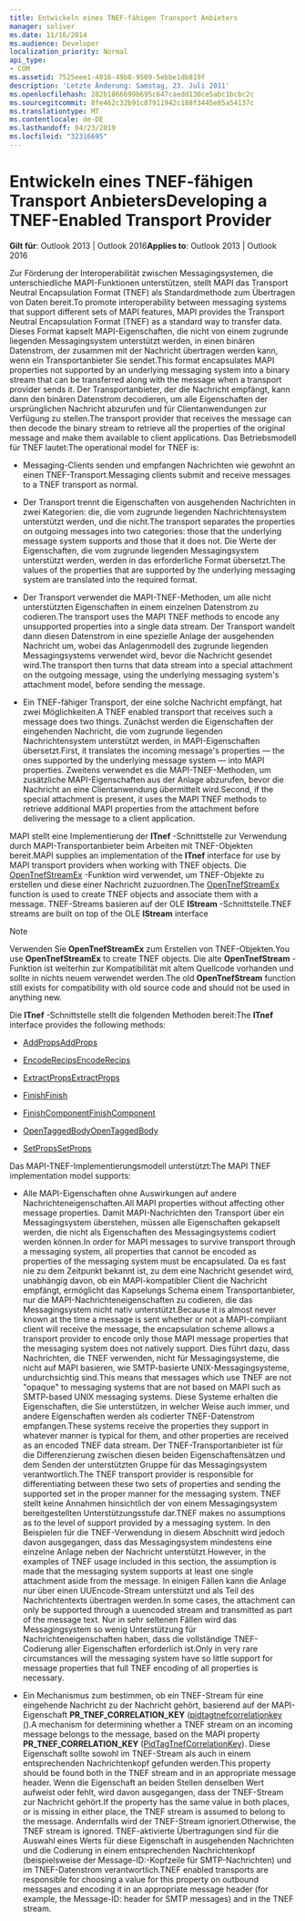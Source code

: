```yaml
---
title: Entwickeln eines TNEF-fähigen Transport Anbieters
manager: soliver
ms.date: 11/16/2014
ms.audience: Developer
localization_priority: Normal
api_type:
- COM
ms.assetid: 7525eee1-4016-49b8-9509-5ebbe1db819f
description: 'Letzte Änderung: Samstag, 23. Juli 2011'
ms.openlocfilehash: 282b1866699b695c647caedd130ce5abc1bcbc2c
ms.sourcegitcommit: 8fe462c32b91c87911942c188f3445e85a54137c
ms.translationtype: MT
ms.contentlocale: de-DE
ms.lasthandoff: 04/23/2019
ms.locfileid: "32316695"
---
```

# <a name="developing-a-tnef-enabled-transport-provider"></a><span data-ttu-id="a8825-103">Entwickeln eines TNEF-fähigen Transport Anbieters</span><span class="sxs-lookup"><span data-stu-id="a8825-103">Developing a TNEF-Enabled Transport Provider</span></span>

  
  
<span data-ttu-id="a8825-104">**Gilt für**: Outlook 2013 | Outlook 2016</span><span class="sxs-lookup"><span data-stu-id="a8825-104">**Applies to**: Outlook 2013 | Outlook 2016</span></span> 
  
<span data-ttu-id="a8825-105">Zur Förderung der Interoperabilität zwischen Messagingsystemen, die unterschiedliche MAPI-Funktionen unterstützen, stellt MAPI das Transport Neutral Encapsulation Format (TNEF) als Standardmethode zum Übertragen von Daten bereit.</span><span class="sxs-lookup"><span data-stu-id="a8825-105">To promote interoperability between messaging systems that support different sets of MAPI features, MAPI provides the Transport Neutral Encapsulation Format (TNEF) as a standard way to transfer data.</span></span> <span data-ttu-id="a8825-106">Dieses Format kapselt MAPI-Eigenschaften, die nicht von einem zugrunde liegenden Messagingsystem unterstützt werden, in einen binären Datenstrom, der zusammen mit der Nachricht übertragen werden kann, wenn ein Transportanbieter Sie sendet.</span><span class="sxs-lookup"><span data-stu-id="a8825-106">This format encapsulates MAPI properties not supported by an underlying messaging system into a binary stream that can be transferred along with the message when a transport provider sends it.</span></span> <span data-ttu-id="a8825-107">Der Transportanbieter, der die Nachricht empfängt, kann dann den binären Datenstrom decodieren, um alle Eigenschaften der ursprünglichen Nachricht abzurufen und für Clientanwendungen zur Verfügung zu stellen.</span><span class="sxs-lookup"><span data-stu-id="a8825-107">The transport provider that receives the message can then decode the binary stream to retrieve all the properties of the original message and make them available to client applications.</span></span> <span data-ttu-id="a8825-108">Das Betriebsmodell für TNEF lautet:</span><span class="sxs-lookup"><span data-stu-id="a8825-108">The operational model for TNEF is:</span></span>
  
- <span data-ttu-id="a8825-109">Messaging-Clients senden und empfangen Nachrichten wie gewohnt an einen TNEF-Transport.</span><span class="sxs-lookup"><span data-stu-id="a8825-109">Messaging clients submit and receive messages to a TNEF transport as normal.</span></span>
    
- <span data-ttu-id="a8825-110">Der Transport trennt die Eigenschaften von ausgehenden Nachrichten in zwei Kategorien: die, die vom zugrunde liegenden Nachrichtensystem unterstützt werden, und die nicht.</span><span class="sxs-lookup"><span data-stu-id="a8825-110">The transport separates the properties on outgoing messages into two categories: those that the underlying message system supports and those that it does not.</span></span> <span data-ttu-id="a8825-111">Die Werte der Eigenschaften, die vom zugrunde liegenden Messagingsystem unterstützt werden, werden in das erforderliche Format übersetzt.</span><span class="sxs-lookup"><span data-stu-id="a8825-111">The values of the properties that are supported by the underlying messaging system are translated into the required format.</span></span>
    
- <span data-ttu-id="a8825-112">Der Transport verwendet die MAPI-TNEF-Methoden, um alle nicht unterstützten Eigenschaften in einem einzelnen Datenstrom zu codieren.</span><span class="sxs-lookup"><span data-stu-id="a8825-112">The transport uses the MAPI TNEF methods to encode any unsupported properties into a single data stream.</span></span> <span data-ttu-id="a8825-113">Der Transport wandelt dann diesen Datenstrom in eine spezielle Anlage der ausgehenden Nachricht um, wobei das Anlagenmodell des zugrunde liegenden Messagingsystems verwendet wird, bevor die Nachricht gesendet wird.</span><span class="sxs-lookup"><span data-stu-id="a8825-113">The transport then turns that data stream into a special attachment on the outgoing message, using the underlying messaging system's attachment model, before sending the message.</span></span>
    
- <span data-ttu-id="a8825-114">Ein TNEF-fähiger Transport, der eine solche Nachricht empfängt, hat zwei Möglichkeiten.</span><span class="sxs-lookup"><span data-stu-id="a8825-114">A TNEF enabled transport that receives such a message does two things.</span></span> <span data-ttu-id="a8825-115">Zunächst werden die Eigenschaften der eingehenden Nachricht, die vom zugrunde liegenden Nachrichtensystem unterstützt werden, in MAPI-Eigenschaften übersetzt.</span><span class="sxs-lookup"><span data-stu-id="a8825-115">First, it translates the incoming message's properties — the ones supported by the underlying message system — into MAPI properties.</span></span> <span data-ttu-id="a8825-116">Zweitens verwendet es die MAPI-TNEF-Methoden, um zusätzliche MAPI-Eigenschaften aus der Anlage abzurufen, bevor die Nachricht an eine Clientanwendung übermittelt wird.</span><span class="sxs-lookup"><span data-stu-id="a8825-116">Second, if the special attachment is present, it uses the MAPI TNEF methods to retrieve additional MAPI properties from the attachment before delivering the message to a client application.</span></span>
    
<span data-ttu-id="a8825-117">MAPI stellt eine Implementierung der **ITnef** -Schnittstelle zur Verwendung durch MAPI-Transportanbieter beim Arbeiten mit TNEF-Objekten bereit.</span><span class="sxs-lookup"><span data-stu-id="a8825-117">MAPI supplies an implementation of the **ITnef** interface for use by MAPI transport providers when working with TNEF objects.</span></span> <span data-ttu-id="a8825-118">Die [OpenTnefStreamEx](opentnefstreamex.md) -Funktion wird verwendet, um TNEF-Objekte zu erstellen und diese einer Nachricht zuzuordnen.</span><span class="sxs-lookup"><span data-stu-id="a8825-118">The [OpenTnefStreamEx](opentnefstreamex.md) function is used to create TNEF objects and associate them with a message.</span></span> <span data-ttu-id="a8825-119">TNEF-Streams basieren auf der OLE **IStream** -Schnittstelle.</span><span class="sxs-lookup"><span data-stu-id="a8825-119">TNEF streams are built on top of the OLE **IStream** interface</span></span> 
  
> [!NOTE]
> <span data-ttu-id="a8825-120">Verwenden Sie **OpenTnefStreamEx** zum Erstellen von TNEF-Objekten.</span><span class="sxs-lookup"><span data-stu-id="a8825-120">You use **OpenTnefStreamEx** to create TNEF objects.</span></span> <span data-ttu-id="a8825-121">Die alte **OpenTnefStream** -Funktion ist weiterhin zur Kompatibilität mit altem Quellcode vorhanden und sollte in nichts neuem verwendet werden.</span><span class="sxs-lookup"><span data-stu-id="a8825-121">The old **OpenTnefStream** function still exists for compatibility with old source code and should not be used in anything new.</span></span> 
  
<span data-ttu-id="a8825-122">Die **ITnef** -Schnittstelle stellt die folgenden Methoden bereit:</span><span class="sxs-lookup"><span data-stu-id="a8825-122">The **ITnef** interface provides the following methods:</span></span> 
  
- [<span data-ttu-id="a8825-123">AddProps</span><span class="sxs-lookup"><span data-stu-id="a8825-123">AddProps</span></span>](itnef-addprops.md)
    
- [<span data-ttu-id="a8825-124">EncodeRecips</span><span class="sxs-lookup"><span data-stu-id="a8825-124">EncodeRecips</span></span>](itnef-encoderecips.md)
    
- [<span data-ttu-id="a8825-125">ExtractProps</span><span class="sxs-lookup"><span data-stu-id="a8825-125">ExtractProps</span></span>](itnef-extractprops.md)
    
- [<span data-ttu-id="a8825-126">Finish</span><span class="sxs-lookup"><span data-stu-id="a8825-126">Finish</span></span>](itnef-finish.md)
    
- [<span data-ttu-id="a8825-127">FinishComponent</span><span class="sxs-lookup"><span data-stu-id="a8825-127">FinishComponent</span></span>](itnef-finishcomponent.md)
    
- [<span data-ttu-id="a8825-128">OpenTaggedBody</span><span class="sxs-lookup"><span data-stu-id="a8825-128">OpenTaggedBody</span></span>](itnef-opentaggedbody.md)
    
- [<span data-ttu-id="a8825-129">SetProps</span><span class="sxs-lookup"><span data-stu-id="a8825-129">SetProps</span></span>](itnef-setprops.md)
    
<span data-ttu-id="a8825-130">Das MAPI-TNEF-Implementierungsmodell unterstützt:</span><span class="sxs-lookup"><span data-stu-id="a8825-130">The MAPI TNEF implementation model supports:</span></span>
  
- <span data-ttu-id="a8825-131">Alle MAPI-Eigenschaften ohne Auswirkungen auf andere Nachrichteneigenschaften.</span><span class="sxs-lookup"><span data-stu-id="a8825-131">All MAPI properties without affecting other message properties.</span></span> <span data-ttu-id="a8825-132">Damit MAPI-Nachrichten den Transport über ein Messagingsystem überstehen, müssen alle Eigenschaften gekapselt werden, die nicht als Eigenschaften des Messagingsystems codiert werden können.</span><span class="sxs-lookup"><span data-stu-id="a8825-132">In order for MAPI messages to survive transport through a messaging system, all properties that cannot be encoded as properties of the messaging system must be encapsulated.</span></span> <span data-ttu-id="a8825-133">Da es fast nie zu dem Zeitpunkt bekannt ist, zu dem eine Nachricht gesendet wird, unabhängig davon, ob ein MAPI-kompatibler Client die Nachricht empfängt, ermöglicht das Kapselungs Schema einem Transportanbieter, nur die MAPI-Nachrichteneigenschaften zu codieren, die das Messagingsystem nicht nativ unterstützt.</span><span class="sxs-lookup"><span data-stu-id="a8825-133">Because it is almost never known at the time a message is sent whether or not a MAPI-compliant client will receive the message, the encapsulation scheme allows a transport provider to encode only those MAPI message properties that the messaging system does not natively support.</span></span> <span data-ttu-id="a8825-134">Dies führt dazu, dass Nachrichten, die TNEF verwenden, nicht für Messagingsysteme, die nicht auf MAPI basieren, wie SMTP-basierte UNIX-Messagingsysteme, undurchsichtig sind.</span><span class="sxs-lookup"><span data-stu-id="a8825-134">This means that messages which use TNEF are not "opaque" to messaging systems that are not based on MAPI such as SMTP-based UNIX messaging systems.</span></span> <span data-ttu-id="a8825-135">Diese Systeme erhalten die Eigenschaften, die Sie unterstützen, in welcher Weise auch immer, und andere Eigenschaften werden als codierter TNEF-Datenstrom empfangen.</span><span class="sxs-lookup"><span data-stu-id="a8825-135">These systems receive the properties they support in whatever manner is typical for them, and other properties are received as an encoded TNEF data stream.</span></span> <span data-ttu-id="a8825-136">Der TNEF-Transportanbieter ist für die Differenzierung zwischen diesen beiden Eigenschaftensätzen und dem Senden der unterstützten Gruppe für das Messagingsystem verantwortlich.</span><span class="sxs-lookup"><span data-stu-id="a8825-136">The TNEF transport provider is responsible for differentiating between these two sets of properties and sending the supported set in the proper manner for the messaging system.</span></span> <span data-ttu-id="a8825-137">TNEF stellt keine Annahmen hinsichtlich der von einem Messagingsystem bereitgestellten Unterstützungsstufe dar.</span><span class="sxs-lookup"><span data-stu-id="a8825-137">TNEF makes no assumptions as to the level of support provided by a messaging system.</span></span> <span data-ttu-id="a8825-138">In den Beispielen für die TNEF-Verwendung in diesem Abschnitt wird jedoch davon ausgegangen, dass das Messagingsystem mindestens eine einzelne Anlage neben der Nachricht unterstützt.</span><span class="sxs-lookup"><span data-stu-id="a8825-138">However, in the examples of TNEF usage included in this section, the assumption is made that the messaging system supports at least one single attachment aside from the message.</span></span> <span data-ttu-id="a8825-139">In einigen Fällen kann die Anlage nur über einen UUEncode-Stream unterstützt und als Teil des Nachrichtentexts übertragen werden.</span><span class="sxs-lookup"><span data-stu-id="a8825-139">In some cases, the attachment can only be supported through a uuencoded stream and transmitted as part of the message text.</span></span> <span data-ttu-id="a8825-140">Nur in sehr seltenen Fällen wird das Messagingsystem so wenig Unterstützung für Nachrichteneigenschaften haben, dass die vollständige TNEF-Codierung aller Eigenschaften erforderlich ist.</span><span class="sxs-lookup"><span data-stu-id="a8825-140">Only in very rare circumstances will the messaging system have so little support for message properties that full TNEF encoding of all properties is necessary.</span></span>
    
- <span data-ttu-id="a8825-141">Ein Mechanismus zum bestimmen, ob ein TNEF-Stream für eine eingehende Nachricht zu der Nachricht gehört, basierend auf der MAPI-Eigenschaft **PR_TNEF_CORRELATION_KEY** ([pidtagtnefcorrelationkey (](pidtagtnefcorrelationkey-canonical-property.md)).</span><span class="sxs-lookup"><span data-stu-id="a8825-141">A mechanism for determining whether a TNEF stream on an incoming message belongs to the message, based on the MAPI property **PR_TNEF_CORRELATION_KEY** ([PidTagTnefCorrelationKey](pidtagtnefcorrelationkey-canonical-property.md)).</span></span> <span data-ttu-id="a8825-142">Diese Eigenschaft sollte sowohl im TNEF-Stream als auch in einem entsprechenden Nachrichtenkopf gefunden werden.</span><span class="sxs-lookup"><span data-stu-id="a8825-142">This property should be found both in the TNEF stream and in an appropriate message header.</span></span> <span data-ttu-id="a8825-143">Wenn die Eigenschaft an beiden Stellen denselben Wert aufweist oder fehlt, wird davon ausgegangen, dass der TNEF-Stream zur Nachricht gehört.</span><span class="sxs-lookup"><span data-stu-id="a8825-143">If the property has the same value in both places, or is missing in either place, the TNEF stream is assumed to belong to the message.</span></span> <span data-ttu-id="a8825-144">Andernfalls wird der TNEF-Stream ignoriert.</span><span class="sxs-lookup"><span data-stu-id="a8825-144">Otherwise, the TNEF stream is ignored.</span></span> <span data-ttu-id="a8825-145">TNEF-aktivierte Übertragungen sind für die Auswahl eines Werts für diese Eigenschaft in ausgehenden Nachrichten und die Codierung in einem entsprechenden Nachrichtenkopf (beispielsweise der Message-ID:-Kopfzeile für SMTP-Nachrichten) und im TNEF-Datenstrom verantwortlich.</span><span class="sxs-lookup"><span data-stu-id="a8825-145">TNEF enabled transports are responsible for choosing a value for this property on outbound messages and encoding it in an appropriate message header (for example, the Message-ID: header for SMTP messages) and in the TNEF stream.</span></span>
    

